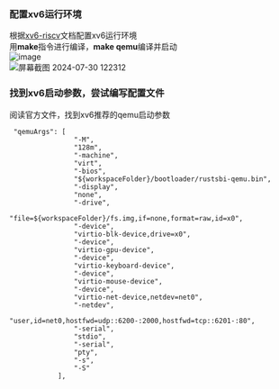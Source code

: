 ### 配置xv6运行环境
根据[xv6-riscv](https://github.com/mit-pdos/xv6-riscv)文档配置xv6运行环境        
用**make**指令进行编译，**make qemu**编译并启动    
![image](https://github.com/user-attachments/assets/44bd46c7-07eb-481d-ba86-3f4d3ce02904)    
![屏幕截图 2024-07-30 122312](https://github.com/user-attachments/assets/d2ecba75-4ca4-4eca-9e7b-ea2a5d7d1000)    

### 找到xv6启动参数，尝试编写配置文件
阅读官方文件，找到xv6推荐的qemu启动参数  
```
 "qemuArgs": [    
                "-M",    
                "128m",
                "-machine",
                "virt",
                "-bios",
                "${workspaceFolder}/bootloader/rustsbi-qemu.bin",
                "-display",
                "none",
                "-drive",
                "file=${workspaceFolder}/fs.img,if=none,format=raw,id=x0",
                "-device",
                "virtio-blk-device,drive=x0",
                "-device",
                "virtio-gpu-device",
                "-device",
                "virtio-keyboard-device",
                "-device",
                "virtio-mouse-device",
                "-device",
                "virtio-net-device,netdev=net0",
                "-netdev",
                "user,id=net0,hostfwd=udp::6200-:2000,hostfwd=tcp::6201-:80",
                "-serial",
                "stdio",
                "-serial",
                "pty",
                "-s",
                "-S"
            ],
````
